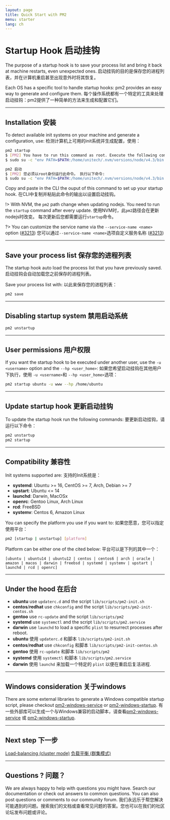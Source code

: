 ```yaml
---
layout: page
title: Quick Start with PM2
menu: starter
lang: ch
---
```


# Startup Hook 启动挂钩

The purpose of a startup hook is to save your process list and bring it back at machine restarts, even unexpected ones.
启动挂钩的目的是保存您的进程列表，并在计算机重启甚至出现意外时将其恢复。

Each OS has a specific tool to handle startup hooks: pm2 provides an easy way to generate and configure them.
每个操作系统都有一个特定的工具来处理启动挂钩：pm2提供了一种简单的方法来生成和配置它们。

---

## Installation 安装

To detect available init systems on your machine and generate a configuration, use:
检测计算机上可用的init系统并生成配置，使用：

```bash
pm2 startup
$ [PM2] You have to run this command as root. Execute the following command:
$ sudo su -c "env PATH=$PATH:/home/unitech/.nvm/versions/node/v4.3/bin pm2 startup <distribution> -u <user> --hp <home-path>
```
```bash
pm2 启动
$ [PM2] 您必须以root身份运行此命令。 执行以下命令:
$ sudo su -c "env PATH=$PATH:/home/unitech/.nvm/versions/node/v4.3/bin pm2 startup <distribution> -u <user> --hp <home-path>
```

Copy and paste in the CLI the ouput of this command to set up your startup hook.
在CLI中复制并粘贴此命令的输出以设置启动挂钩。

!> With NVM, the `pm2` path change when updating nodejs. You need to run the `startup` command after every update.
使用NVM时，此`pm2`路径会在更新nodejs时改变。 每次更新后您都需要运行`startup`命令。

?> You can customize the service name via the `--service-name <name>` option ([#3213](https://github.com/Unitech/pm2/pull/3213))
您可以通过`--service-name <name>`选项自定义服务名称 ([#3213](https://github.com/Unitech/pm2/pull/3213))

---

## Save your process list 保存您的进程列表

The startup hook auto load the process list that you have previously saved.
启动挂钩会自动加载您之前保存的进程列表。

Save your process list with:
以此来保存您的进程列表：

```bash
pm2 save
```

---

## Disabling startup system 禁用启动系统

```bash
pm2 unstartup
```

---

## User permissions 用户权限

If you want the startup hook to be executed under another user, use the `-u <username>` option and the `--hp <user_home>`:
如果您希望启动挂钩在其他用户下执行，使用 `-u <username>`和 `--hp <user_home>`选项：

```bash
pm2 startup ubuntu -u www --hp /home/ubuntu
```

---

## Update startup hook 更新启动挂钩

To update the startup hook run the following commands:
要更新启动挂钩，请运行以下命令：

```bash
pm2 unstartup
pm2 startup
```

---

## Compatibility 兼容性

Init systems supported are:
支持的Init系统是：

- **systemd**: Ubuntu >= 16, CentOS >= 7, Arch, Debian >= 7
- **upstart**: Ubuntu <= 14
- **launchd**: Darwin, MacOSx
- **openrc**: Gentoo Linux, Arch Linux
- **rcd**: FreeBSD
- **systemv**: Centos 6, Amazon Linux

You can specify the platform you use if you want to:
如果您愿意，您可以指定使用平台：

```bash
pm2 [startup | unstartup] [platform]
```

Platform can be either one of the cited below:
平台可以是下列的其中一个：

`[ubuntu | ubuntu14 | ubuntu12 | centos | centos6 | arch | oracle | amazon | macos | darwin | freebsd | systemd | systemv | upstart | launchd | rcd | openrc]`

---

## Under the hood 在后台

- **ubuntu** use `updaterc.d` and the script `lib/scripts/pm2-init.sh`
- **centos**/**redhat** use `chkconfig` and the script `lib/scripts/pm2-init-centos.sh`
- **gentoo** use `rc-update` and the script `lib/scripts/pm2`
- **systemd** use `systemctl` and the script `lib/scripts/pm2.service`
- **darwin** use `launchd` to load a specific `plist` to resurrect processes after reboot.
- **ubuntu** 使用 `updaterc.d` 和脚本 `lib/scripts/pm2-init.sh`
- **centos**/**redhat** use `chkconfig` 和脚本 `lib/scripts/pm2-init-centos.sh`
- **gentoo** 使用 `rc-update` 和脚本 `lib/scripts/pm2`
- **systemd** 使用 `systemctl` 和脚本 `lib/scripts/pm2.service`
- **darwin** 使用 `launchd` 来加载一个特定的 `plist` 以便在重启后复活进程.

---

## Windows consideration 关于windows

There are some external libraries to generate a Windows compatible startup script, please checkout [pm2-windows-service](https://www.npmjs.com/package/pm2-windows-service) or [pm2-windows-startup](https://www.npmjs.com/package/pm2-windows-startup).
有一些外部库可以生成一个与Windows兼容的启动脚本，请查看[pm2-windows-service](https://www.npmjs.com/package/pm2-windows-service) 或 [pm2-windows-startup](https://www.npmjs.com/package/pm2-windows-startup).

---

## Next step 下一步

[Load-balancing (cluster mode)](runtime/guide/cluster.md)
[负载平衡 (群集模式)](runtime/guide/cluster.md)

---

## Questions ? 问题？

We are always happy to help with questions you might have. Search our documentation or check out answers to common questions. You can also post questions or comments to our community forum.
我们永远乐于帮您解决可能遇到的问题。搜索我们的文档或查看常见问题的答案。您也可以在我们的社区论坛发布问题或评论。